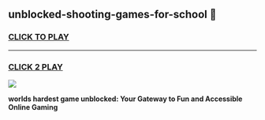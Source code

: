 
## unblocked-shooting-games-for-school 👋
<h3>
<a href="https://premium.freeplayer.one?title=unblocked-shooting-games-for-school&ref=14F">CLICK TO PLAY</a></h3>
<hr>

<h3>
<a href="https://premium.freeplayer.one?title=unblocked-shooting-games-for-school&ref=14F">CLICK 2 PLAY</a>
  
</h3>

<a href="https://premium.freeplayer.one?title=unblocked-shooting-games-for-school&ref=12F/"><img src="https://clearcache.store/games.png"></a>


**worlds hardest game unblocked: Your Gateway to Fun and Accessible Online Gaming**
